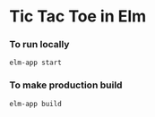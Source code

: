 # Tic Tac Toe in Elm

### To run locally

```
elm-app start
```

### To make production build

```
elm-app build
